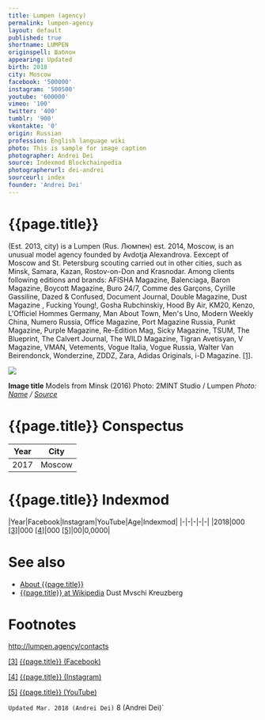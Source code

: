 ```yaml
---
title: Lumpen (agency)
permalink: lumpen-agency
layout: default
published: true
shortname: LUMPEN
originspell: Шаблон
appearing: Updated
birth: 2018
city: Moscow
facebook: '500000'
instagram: '500500'
youtube: '600000'
vimeo: '100'
twitter: '400'
tumblr: '900'
vkontakte: '0'
origin: Russian
profession: English language wiki
photo: This is sample for image caption
photographer: Andrei Dei
source: Indexmod Blockchainpedia
photographerurl: dei-andrei
sourceurl: index
founder: 'Andrei Dei'
---
```


# {{page.title}}

(Est. 2013, city) is a Lumpen (Rus. Люмпен) est. 2014, Moscow, is an unusual model agency founded by Avdotja Alexandrova. Eexcept of Moscow and St. Petersburg scouting carried out in other cities, such as Minsk, Samara, Kazan, Rostov-on-Don and Krasnodar. Among clients following editions and brands: AFISHA Magazine, Balenciaga, Baron Magazine, Boycott Magazine, Buro 24/7, Comme des Garçons, Cyrille Gassiline, Dazed & Confused, Document Journal, Double Magazine, Dust Magazine , Fucking Young!, Gosha Rubchinskiy, Hood By Air, KM20, Kenzo, L'Officiel Hommes Germany, Man About Town, Men's Uno, Modern Weekly China, Numero Russia, Office Magazine, Port Magazine Russia, Punkt Magazine, Purple Magazine, Re-Edition Mag, Sicky Magazine, TSUM, The Blueprint, The Calvert Journal, The WILD Magazine, Tigran Avetisyan, V Magazine, VMAN, Vetements, Vogue Italia, Vogue Russia, Walter Van Beirendonck, Wonderzine, ZDDZ, Zara, Adidas Originals, i-D Magazine. <span id="a1">[\[1\]](#f1)</span>.

![](/encyclopedia/images/lumpen.png)

**Image title**
Models from Minsk (2016)
Photo: 2MINT Studio / Lumpen
*Photo: [Name](index) / [Source](index)*

# {{page.title}} Conspectus

|Year|City|
|-|-|
|2017|Moscow|

# {{page.title}} Indexmod

|Year|Facebook|Instagram|YouTube|Age|Indexmod|
|-|-|-|-|-|
|2018|000 <span id="a3">[\[3\]](#f3)</span>|000 <span id="a4">[\[4\]](#f4)</span>|000 <span id="a5">[\[5\]](#f5)</span>|00|0,0000|


# See also

+ [About {{page.title}}](index)
+ [{{page.title}} at Wikipedia](index)
Dust
Mvschi Kreuzberg

# Footnotes

http://lumpen.agency/contacts

[[3]](#a3) <span id="f3"></span> [{{page.title}} (Facebook)](index)

[[4]](#a4) <span id="f4"></span> [{{page.title}} (Instagram)](index)

[[5]](#a5) <span id="f5"></span> [{{page.title}} (YouTube)](index)

`Updated Mar. 2018 (Andrei Dei)`
8 (Andrei Dei)`
